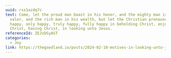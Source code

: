 ```yaml
---
uuid: rsx1azdq7c
text: Come, let the proud man boast in his honor, and the mighty man is his
  valor, and the rich man in his wealth, but let the Christian pronounce himself
  happy, only happy, truly happy, fully happy in beholding Christ, enjoying
  Christ, having Christ, in looking unto Jesus.
referenceId: ZEJvDSyAST
categories:
  - Joy
link: https://thegoodland.io/posts/2024-02-10-motives-in-looking-unto-jesus
---
```

